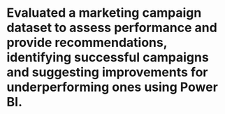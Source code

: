 # Evaluated a marketing campaign dataset to assess performance and provide recommendations, identifying successful campaigns and suggesting improvements for underperforming ones using Power BI.
